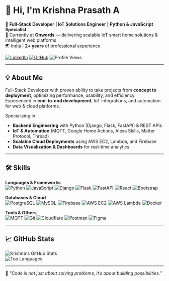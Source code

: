 # 👋 Hi, I'm Krishna Prasath A

🚀 **Full-Stack Developer | IoT Solutions Engineer | Python & JavaScript Specialist**  
💼 Currently at **Onwords** — delivering scalable IoT smart home solutions & intelligent web platforms  
🌏 India | **2+ years** of professional experience  

[![LinkedIn](https://img.shields.io/badge/LinkedIn-0077B5?style=for-the-badge&logo=linkedin&logoColor=white)](https://linkedin.com/in/krishna-prasath-592385247)
[![GitHub](https://img.shields.io/badge/GitHub-181717?style=for-the-badge&logo=github&logoColor=white)](https://github.com/krishnaprasath10)
![Profile Views](https://komarev.com/ghpvc/?username=krishnaprasath10&label=Profile%20Views&color=0e75b6&style=for-the-badge)

---

## 💡 About Me
Full-Stack Developer with proven ability to take projects from **concept to deployment**, optimizing performance, usability, and efficiency.  
Experienced in **end-to-end development**, IoT integrations, and automation for web & cloud platforms.

Specializing in:
- **Backend Engineering** with Python (Django, Flask, FastAPI) & REST APIs
- **IoT & Automation** (MQTT, Google Home Actions, Alexa Skills, Matter Protocol, Thread)
- **Scalable Cloud Deployments** using AWS EC2, Lambda, and Firebase
- **Data Visualization & Dashboards** for real-time analytics

---

## 🛠️ Skills

**Languages & Frameworks**  
![Python](https://img.shields.io/badge/Python-3776AB?style=for-the-badge&logo=python&logoColor=white)
![JavaScript](https://img.shields.io/badge/JavaScript-F7E017?style=for-the-badge&logo=javascript&logoColor=black)
![Django](https://img.shields.io/badge/Django-092E20?style=for-the-badge&logo=django&logoColor=white)
![Flask](https://img.shields.io/badge/Flask-000000?style=for-the-badge&logo=flask&logoColor=white)
![FastAPI](https://img.shields.io/badge/FastAPI-009688?style=for-the-badge&logo=fastapi&logoColor=white)
![React](https://img.shields.io/badge/React-20232A?style=for-the-badge&logo=react&logoColor=61DAFB)
![Bootstrap](https://img.shields.io/badge/Bootstrap-563D7C?style=for-the-badge&logo=bootstrap&logoColor=white)

**Databases & Cloud**  
![PostgreSQL](https://img.shields.io/badge/PostgreSQL-336791?style=for-the-badge&logo=postgresql&logoColor=white)
![MySQL](https://img.shields.io/badge/MySQL-005C84?style=for-the-badge&logo=mysql&logoColor=white)
![Firebase](https://img.shields.io/badge/Firebase-FFCA28?style=for-the-badge&logo=firebase&logoColor=black)
![AWS EC2](https://img.shields.io/badge/AWS%20EC2-FF9900?style=for-the-badge&logo=amazon-ec2&logoColor=white)
![AWS Lambda](https://img.shields.io/badge/AWS%20Lambda-FF9900?style=for-the-badge&logo=aws-lambda&logoColor=white)
![Docker](https://img.shields.io/badge/Docker-2496ED?style=for-the-badge&logo=docker&logoColor=white)

**Tools & Others**  
![MQTT](https://img.shields.io/badge/MQTT-660066?style=for-the-badge&logo=mqtt&logoColor=white)
![Git](https://img.shields.io/badge/Git-F05032?style=for-the-badge&logo=git&logoColor=white)
![Cloudflare](https://img.shields.io/badge/Cloudflare-F38020?style=for-the-badge&logo=cloudflare&logoColor=white)
![Postman](https://img.shields.io/badge/Postman-FF6C37?style=for-the-badge&logo=postman&logoColor=white)
![Figma](https://img.shields.io/badge/Figma-F24E1E?style=for-the-badge&logo=figma&logoColor=white)

---

## 📈 GitHub Stats
![Krishna's GitHub Stats](https://github-readme-stats.vercel.app/api?username=krishnaprasath10&show_icons=true&theme=tokyonight)  
![Top Languages](https://github-readme-stats.vercel.app/api/top-langs/?username=krishnaprasath10&layout=compact&theme=tokyonight)

---

💬 _"Code is not just about solving problems, it’s about building possibilities."_
